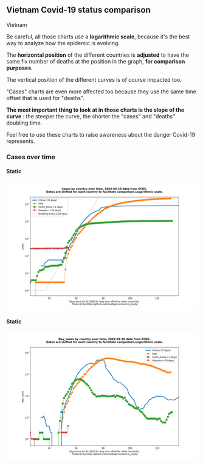 ## Vietnam Covid-19 status comparison 

Vietnam



Be careful, all those charts use a **logarithmic scale**, because it's the best way to analyze how the epidemic is evolving.
 
The **horizontal position** of the different countries is **adjusted** to have the same fix number of deaths at the position in the graph, **for comparison purposes**.

The vertical position of the different curves is of course impacted too.

"Cases" charts are even more affected too because they use the same time offset that is used for "deaths".

**The most important thing to look at in those charts is the slope of the curve** : the steeper the curve, the shorter the "cases" and "deaths" doubling time.

Feel free to use these charts to raise awareness about the danger Covid-19 represents. 


 
### Cases over time
 
#### Static
![Vietnam covid-19 cases static chart](https://raw.githubusercontent.com/madlag/coronavirus_study/master/notebooks/graphs/2020-05-10/countries/Vietnam/2020-05-10_Vietnam_cases.png "Vietnam covid-19 cases static chart")   
 
#### Static
![Vietnam covid-19 daily cases static chart](https://raw.githubusercontent.com/madlag/coronavirus_study/master/notebooks/graphs/2020-05-10/countries/Vietnam/2020-05-10_Vietnam_day_cases.png "Vietnam covid-19 day_cases static chart")   

